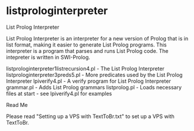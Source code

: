 # listprologinterpreter
List Prolog Interpreter

List Prolog Interpreter is an interpreter for a new version of Prolog that is in list format, making it easier to generate List Prolog programs.  This interpreter is a program that parses and runs List Prolog code.  The intepreter is written in SWI-Prolog.

listprologinterpreter1listrecursion4.pl - The List Prolog Interpreter
listprologinterpreter3preds5.pl - More predicates used by the List Prolog Interpreter
lpiverify4.pl - A verify program for List Prolog Interpreter
grammar.pl - Adds List Prolog grammars
listprolog.pl - Loads necessary files at start - see lpiverify4.pl for examples

Read Me

Please read "Setting up a VPS with TextToBr.txt" to set up a VPS with TextToBr.
